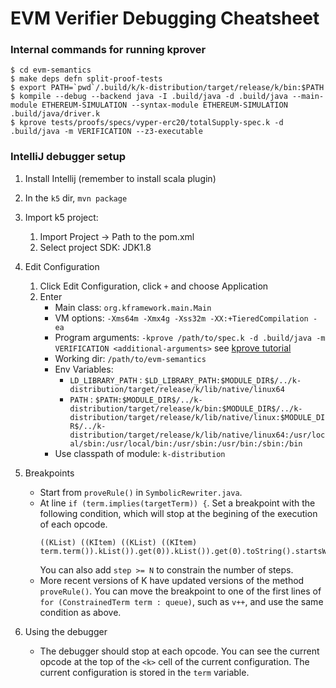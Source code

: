 # EVM Verifier Debugging Cheatsheet


### Internal commands for running kprover

```
$ cd evm-semantics
$ make deps defn split-proof-tests
$ export PATH=`pwd`/.build/k/k-distribution/target/release/k/bin:$PATH
$ kompile --debug --backend java -I .build/java -d .build/java --main-module ETHEREUM-SIMULATION --syntax-module ETHEREUM-SIMULATION .build/java/driver.k
$ kprove tests/proofs/specs/vyper-erc20/totalSupply-spec.k -d .build/java -m VERIFICATION --z3-executable
```


### IntelliJ debugger setup

1. Install Intellij (remember to install scala plugin)
1. In the `k5` dir, `mvn package`
1. Import k5 project:
   1. Import Project -> Path to the pom.xml
   2. Select project SDK: JDK1.8
1. Edit Configuration
   1. Click Edit Configuration, click `+` and choose Application
   2. Enter
      * Main class: `org.kframework.main.Main`
      * VM options: `-Xms64m -Xmx4g -Xss32m -XX:+TieredCompilation -ea`
      * Program arguments: `-kprove /path/to/spec.k -d .build/java -m VERIFICATION <additional-arguments>` see [kprove tutorial](https://github.com/runtimeverification/verified-smart-contracts/blob/master/resources/kprove-tutorial.md)
      * Working dir: `/path/to/evm-semantics`
      * Env Variables: 
        * `LD_LIBRARY_PATH` : `$LD_LIBRARY_PATH:$MODULE_DIR$/../k-distribution/target/release/k/lib/native/linux64`
        * `PATH`            : `$PATH:$MODULE_DIR$/../k-distribution/target/release/k/bin:$MODULE_DIR$/../k-distribution/target/release/k/lib/native/linux:$MODULE_DIR$/../k-distribution/target/release/k/lib/native/linux64:/usr/local/sbin:/usr/local/bin:/usr/sbin:/usr/bin:/sbin:/bin`
      * Use classpath of module: `k-distribution`

1. Breakpoints
   * Start from `proveRule()` in `SymbolicRewriter.java`.
   * At line `if (term.implies(targetTerm)) {`.
     Set a breakpoint with the following condition, which will stop at the begining of the execution of each opcode.
     ```
     ((KList) ((KItem) ((KList) ((KItem) term.term()).kList()).get(0)).kList()).get(0).toString().startsWith("#KSequence(#exec[_]")
     ```
     You can also add `step >= N` to constrain the number of steps.
   * More recent versions of K have updated versions of the method `proveRule()`. You can move the breakpoint to one of the first lines of `for (ConstrainedTerm term : queue)`, such as `v++`, and use the same condition as above.
2. Using the debugger
   * The debugger should stop at each opcode. You can see the current opcode at the top of the `<k>` cell of the current configuration. The current configuration is stored in the `term` variable.
